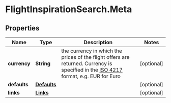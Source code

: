 # FlightInspirationSearch.Meta

## Properties

Name | Type | Description | Notes
------------ | ------------- | ------------- | -------------
**currency** | **String** | the currency in which the prices of the flight offers are returned. Currency is specified in the [ISO 4217](https://en.wikipedia.org/wiki/ISO_4217) format, e.g. EUR for Euro | [optional] 
**defaults** | [**Defaults**](Defaults.md) |  | [optional] 
**links** | [**Links**](Links.md) |  | [optional] 


